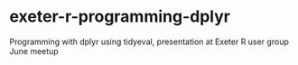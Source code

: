 # exeter-r-programming-dplyr
Programming with dplyr using tidyeval, presentation at Exeter R user group June meetup
